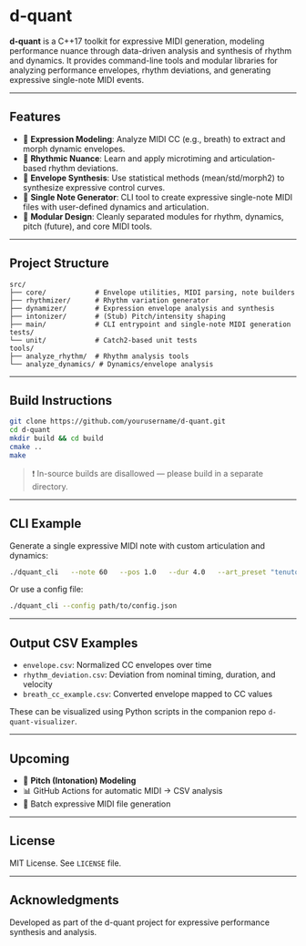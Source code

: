 # d-quant

**d-quant** is a C++17 toolkit for expressive MIDI generation, modeling performance nuance through data-driven analysis and synthesis of rhythm and dynamics. It provides command-line tools and modular libraries for analyzing performance envelopes, rhythm deviations, and generating expressive single-note MIDI events.

---

## Features

- 🎼 **Expression Modeling**: Analyze MIDI CC (e.g., breath) to extract and morph dynamic envelopes.
- 🥁 **Rhythmic Nuance**: Learn and apply microtiming and articulation-based rhythm deviations.
- 🧪 **Envelope Synthesis**: Use statistical methods (mean/std/morph2) to synthesize expressive control curves.
- 🎹 **Single Note Generator**: CLI tool to create expressive single-note MIDI files with user-defined dynamics and articulation.
- 🧰 **Modular Design**: Cleanly separated modules for rhythm, dynamics, pitch (future), and core MIDI tools.

---

## Project Structure

```plaintext
src/
├── core/            # Envelope utilities, MIDI parsing, note builders
├── rhythmizer/      # Rhythm variation generator
├── dynamizer/       # Expression envelope analysis and synthesis
├── intonizer/       # (Stub) Pitch/intensity shaping
├── main/            # CLI entrypoint and single-note MIDI generation
tests/
└── unit/            # Catch2-based unit tests
tools/
├── analyze_rhythm/  # Rhythm analysis tools
└── analyze_dynamics/ # Dynamics/envelope analysis
```

---

## Build Instructions

```bash
git clone https://github.com/yourusername/d-quant.git
cd d-quant
mkdir build && cd build
cmake ..
make
```

> ❗️ In-source builds are disallowed — please build in a separate directory.

---

## CLI Example

Generate a single expressive MIDI note with custom articulation and dynamics:

```bash
./dquant_cli   --note 60   --pos 1.0   --dur 4.0   --art_preset "tenuto"   --dyn_start "pp"   --dyn_end "ff"   --dyn_preset "pp_to_ff"   --cc 2   --out "note_output.mid"
```

Or use a config file:

```bash
./dquant_cli --config path/to/config.json
```

---

## Output CSV Examples

- `envelope.csv`: Normalized CC envelopes over time
- `rhythm_deviation.csv`: Deviation from nominal timing, duration, and velocity
- `breath_cc_example.csv`: Converted envelope mapped to CC values

These can be visualized using Python scripts in the companion repo `d-quant-visualizer`.

---

## Upcoming

- 🎯 **Pitch (Intonation) Modeling**
- 📊 GitHub Actions for automatic MIDI → CSV analysis
- 🎵 Batch expressive MIDI file generation

---

## License

MIT License. See `LICENSE` file.

---

## Acknowledgments

Developed as part of the d-quant project for expressive performance synthesis and analysis.
